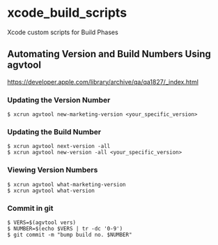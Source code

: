 # xcode_build_scripts
Xcode custom scripts for Build Phases

## Automating Version and Build Numbers Using agvtool
https://developer.apple.com/library/archive/qa/qa1827/_index.html

### Updating the Version Number
```
$ xcrun agvtool new-marketing-version <your_specific_version>
```

### Updating the Build Number
```
$ xcrun agvtool next-version -all
$ xcrun agvtool new-version -all <your_specific_version>
```

### Viewing Version Numbers
```
$ xcrun agvtool what-marketing-version
$ xcrun agvtool what-version
```

### Commit in git
```
$ VERS=$(agvtool vers)
$ NUMBER=$(echo $VERS | tr -dc '0-9')
$ git commit -m "bump build no. $NUMBER"
```
